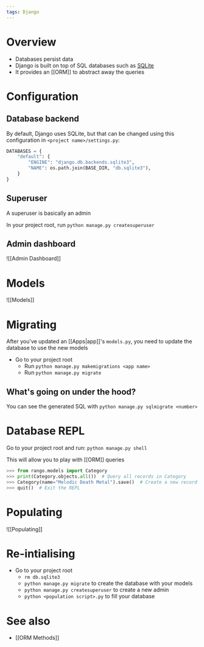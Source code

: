 ```yaml
---
tags: Django 
---
```


# Overview
- Databases persist data
- Django is built on top of SQL databases such as [SQLite](https://www.sqlite.org/index.html)
- It provides an [[ORM]] to abstract away the queries

# Configuration
## Database backend
By default, Django uses SQLite, but that can be changed using this configuration in `<project name>/settings.py`:
```python
DATABASES = {
	"default": {
		"ENGINE": "django.db.backends.sqlite3",
		"NAME": os.path.join(BASE_DIR, "db.sqlite3"),
	}
}
```

## Superuser
A superuser is basically an admin

In your project root, run `python manage.py createsuperuser`

## Admin dashboard
![[Admin Dashboard]]

# Models
![[Models]]

# Migrating
After you've updated an [[Apps|app]]'s `models.py`, you need to update the database to use the new models

- Go to your project root
	- Run `python manage.py makemigrations <app name>`
	- Run `python manage.py migrate`

## What's going on under the hood?
You can see the generated SQL with `python manage.py sqlmigrate <number>`

# Database REPL
Go to your project root and run:
`python manage.py shell`

This will allow you to play with [[ORM]] queries
```python
>>> from rango.models import Category
>>> print(Category.objects.all())  # Query all records in Category
>>> Category(name="Melodic Death Metal").save()  # Create a new record in Category
>>> quit()  # Exit the REPL
```

# Populating
![[Populating]]

# Re-intialising
- Go to your project root
	- `rm db.sqlite3`
	- `python manage.py migrate` to create the database with your models
	- `python manage.py createsuperuser` to create a new admin
	- `python <population script>.py` to fill your database

# See also
- [[ORM Methods]]